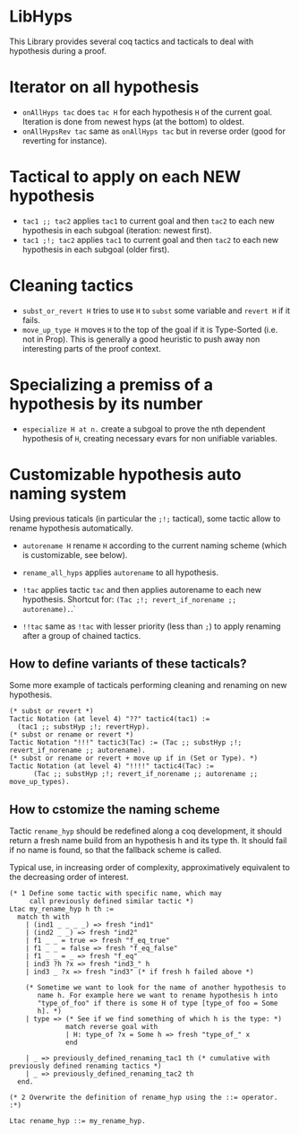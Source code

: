 # LibHyps

This Library provides several coq tactics and tacticals to deal with
hypothesis during a proof.

# Iterator on all hypothesis

- `onAllHyps tac` does `tac H` for each hypothesis `H` of the current goal. Iteration
  is done from newest hyps (at the bottom) to oldest.
- `onAllHypsRev tac` same as `onAllHyps tac` but in reverse order
  (good for reverting for instance).

# Tactical to apply on each NEW hypothesis

- `tac1 ;; tac2` applies `tac1` to current goal and then `tac2` to
  each new hypothesis in each subgoal (iteration: newest first).
- `tac1 ;!; tac2` applies `tac1` to current goal and then `tac2` to
  each new hypothesis in each subgoal (older first).

# Cleaning tactics

- `subst_or_revert H` tries to use `H` to `subst` some variable and
  `revert H` if it fails.
- `move_up_type H` moves `H` to the top of the goal if it is
  Type-Sorted (i.e. not in Prop). This is generally a good heuristic
  to push away non interesting parts of the proof context.

# Specializing a premiss of a hypothesis by its number

- `especialize H at n.` create a subgoal to prove the nth dependent
  hypothesis of `H`, creating necessary evars for non unifiable
  variables.

# Customizable hypothesis auto naming system

Using previous taticals (in particular the `;!;` tactical), some
tactic allow to rename hypothesis automatically.

- `autorename H` rename `H` according to the current naming scheme
  (which is customizable, see below).

- `rename_all_hyps` applies `autorename` to all hypothesis.

- `!tac` applies tactic `tac` and then applies autorename to each new
  hypothesis. Shortcut for: `(Tac ;!; revert_if_norename ;;
  autorename).`.`

- `!!tac` same as `!tac` with lesser priority (less than `;`) to apply
  renaming after a group of chained tactics.

## How to define variants of these tacticals?

Some more example of tacticals performing cleaning and renaming on new
hypothesis.

```
(* subst or revert *)
Tactic Notation (at level 4) "??" tactic4(tac1) :=
  (tac1 ;; substHyp ;!; revertHyp).
(* subst or rename or revert *)
Tactic Notation "!!!" tactic3(Tac) := (Tac ;; substHyp ;!; revert_if_norename ;; autorename).
(* subst or rename or revert + move up if in (Set or Type). *)
Tactic Notation (at level 4) "!!!!" tactic4(Tac) :=
      (Tac ;; substHyp ;!; revert_if_norename ;; autorename ;; move_up_types).
```

## How to cstomize the naming scheme

Tactic `rename_hyp` should be redefined along a coq development, it
should return a fresh name build from an hypothesis h and its type th.
It should fail if no name is found, so that the fallback scheme is
called.

Typical use, in increasing order of complexity, approximatively
equivalent to the decreasing order of interest.

```
(* 1 Define some tactic with specific name, which may
     call previously defined similar tactic *)
Ltac my_rename_hyp h th :=
  match th with
    | (ind1 _ _ _ _) => fresh "ind1"
    | (ind2 _ _) => fresh "ind2"
    | f1 _ _ = true => fresh "f_eq_true"
    | f1 _ _ = false => fresh "f_eq_false"
    | f1 _ _ = _ => fresh "f_eq"
    | ind3 ?h ?x => fresh "ind3_" h
    | ind3 _ ?x => fresh "ind3" (* if fresh h failed above *)

    (* Sometime we want to look for the name of another hypothesis to
       name h. For example here we want to rename hypothesis h into
       "type_of_foo" if there is some H of type [type_of foo = Some
       h]. *)
    | type => (* See if we find something of which h is the type: *)
              match reverse goal with
              | H: type_of ?x = Some h => fresh "type_of_" x
              end

    | _ => previously_defined_renaming_tac1 th (* cumulative with previously defined renaming tactics *)
    | _ => previously_defined_renaming_tac2 th
  end.

(* 2 Overwrite the definition of rename_hyp using the ::= operator. :*)

Ltac rename_hyp ::= my_rename_hyp.
```
